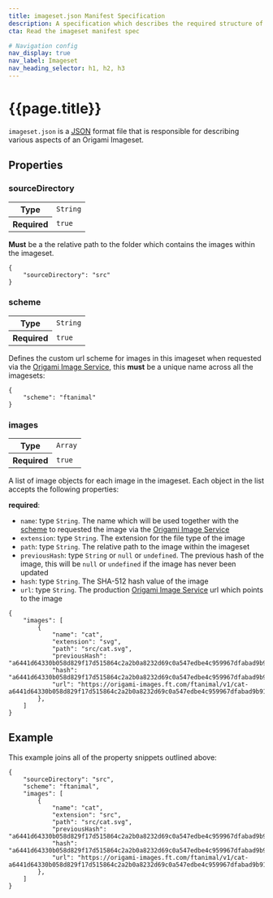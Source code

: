 ```yaml
---
title: imageset.json Manifest Specification
description: A specification which describes the required structure of an imageset.json manifest file.
cta: Read the imageset manifest spec

# Navigation config
nav_display: true
nav_label: Imageset
nav_heading_selector: h1, h2, h3
---
```


# {{page.title}}

`imageset.json` is a <a href="https://www.json.org/" class="o-typography-link--external"><abbr title="JavaScript Object Notation">JSON</abbr></a> format file that is responsible for describing various aspects of an Origami Imageset.

## Properties

### sourceDirectory

<table class="o-manifest__table o-table o-table--compact o-table--row-headings o-table--vertical-lines o-table--horizontal-lines" data-o-component="o-table">
	<tr>
		<th scope="row" role="rowheader">Type</th>
		<td><code>String</code></td>
	</tr>
	<tr>
		<th scope="row" role="rowheader">Required</th>
		<td><code>true</code></td>
	</tr>
</table>

**Must** be a the relative path to the folder which contains the images within the imageset.
<pre><code class="o-syntax-highlight--json">{
	"sourceDirectory": "src"
}</code></pre>

### scheme

<table class="o-manifest__table o-table o-table--compact o-table--row-headings o-table--vertical-lines o-table--horizontal-lines" data-o-component="o-table">
	<tr>
		<th scope="row" role="rowheader">Type</th>
		<td><code>String</code></td>
	</tr>
	<tr>
		<th scope="row" role="rowheader">Required</th>
		<td><code>true</code></td>
	</tr>
</table>

Defines the custom url scheme for images in this imageset when requested via the [Origami Image Service](https://www.ft.com/__origami/service/image/v2/), this **must** be a unique name across all the imagesets:
<pre><code class="o-syntax-highlight--json">{
	"scheme": "ftanimal"
}</code></pre>

### images

<table class="o-manifest__table o-table o-table--compact o-table--row-headings o-table--vertical-lines o-table--horizontal-lines" data-o-component="o-table">
	<tr>
		<th scope="row" role="rowheader">Type</th>
		<td><code>Array</code></td>
	</tr>
	<tr>
		<th scope="row" role="rowheader">Required</th>
		<td><code>true</code></td>
	</tr>
</table>

A list of image objects for each image in the imageset.
Each object in the list accepts the following properties:

**required**:
- `name`: type `String`. The name which will be used together with the <a href="#scheme">scheme</a> to requested the image via the [Origami Image Service](https://www.ft.com/__origami/service/image/v2/)
- `extension`: type `String`. The extension for the file type of the image
- `path`: type `String`. The relative path to the image within the imageset
- `previousHash`: type `String` or `null` or `undefined`. The previous hash of the image, this will be `null` or `undefined` if the image has never been updated
- `hash`: type `String`. The SHA-512 hash value of the image
- `url`: type `String`. The production [Origami Image Service](https://www.ft.com/__origami/service/image/v2/) url which points to the image


<pre><code class="o-syntax-highlight--json">{
	"images": [
		{
			"name": "cat",
			"extension": "svg",
			"path": "src/cat.svg",
			"previousHash": "a6441d64330b058d829f17d515864c2a2b0a8232d69c0a547edbe4c959967dfabad9b91df9670b1126273880fd6648e9c62a88839ee0467f9aa9e5006f7e0406",
			"hash": "a6441d64330b058d829f17d515864c2a2b0a8232d69c0a547edbe4c959967dfabad9b91df9670b1126273880fd6648e9c62a88839ee0467f9aa9e5006f7e0406",
			"url": "https://origami-images.ft.com/ftanimal/v1/cat-a6441d64330b058d829f17d515864c2a2b0a8232d69c0a547edbe4c959967dfabad9b91df9670b1126273880fd6648e9c62a88839ee0467f9aa9e5006f7e0406"
		},
	]
}</code></pre>

## Example

This example joins all of the property snippets outlined above:

<pre><code class="o-syntax-highlight--json">{
	"sourceDirectory": "src",
	"scheme": "ftanimal",
	"images": [
		{
			"name": "cat",
			"extension": "src",
			"path": "src/cat.svg",
			"previousHash": "a6441d64330b058d829f17d515864c2a2b0a8232d69c0a547edbe4c959967dfabad9b91df9670b1126273880fd6648e9c62a88839ee0467f9aa9e5006f7e0406",
			"hash": "a6441d64330b058d829f17d515864c2a2b0a8232d69c0a547edbe4c959967dfabad9b91df9670b1126273880fd6648e9c62a88839ee0467f9aa9e5006f7e0406",
			"url": "https://origami-images.ft.com/ftanimal/v1/cat-a6441d64330b058d829f17d515864c2a2b0a8232d69c0a547edbe4c959967dfabad9b91df9670b1126273880fd6648e9c62a88839ee0467f9aa9e5006f7e0406"
		},
	]
}</code></pre>
